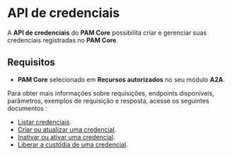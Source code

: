 # API de credenciais

A **API de credenciais** do **PAM Core** possibilita criar e gerenciar suas credenciais registradas no **PAM Core**.

## Requisitos
- **PAM Core** selecionado em **Recursos autorizados** no seu módulo **A2A**.

Para obter mais informações sobre requisições, endpoints disponíveis, parâmetros, exemplos de requisição e resposta, acesse os seguintes documentos :

- [Listar credenciais](/v3-32/docs/pt/a2a-pam-core-list-credentials).
- [Criar ou atualizar uma credencial](/v3-32/docs/pt/a2a-pam-core-create-or-update-a-credential).
- [Inativar ou ativar uma credencial](/v3-32/docs/pt/a2a-pam-core-deactivate-or-activate-a-credential).
- [Liberar a custódia de uma credencial](/v3-32/docs/pt/a2a-pam-core-release-credential-custody).